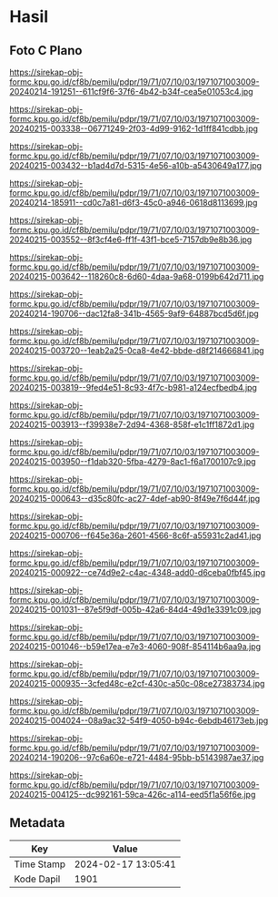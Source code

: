 # Hasil

## Foto C Plano

https://sirekap-obj-formc.kpu.go.id/cf8b/pemilu/pdpr/19/71/07/10/03/1971071003009-20240214-191251--611cf9f6-37f6-4b42-b34f-cea5e01053c4.jpg

https://sirekap-obj-formc.kpu.go.id/cf8b/pemilu/pdpr/19/71/07/10/03/1971071003009-20240215-003338--06771249-2f03-4d99-9162-1d1ff841cdbb.jpg

https://sirekap-obj-formc.kpu.go.id/cf8b/pemilu/pdpr/19/71/07/10/03/1971071003009-20240215-003432--b1ad4d7d-5315-4e56-a10b-a5430649a177.jpg

https://sirekap-obj-formc.kpu.go.id/cf8b/pemilu/pdpr/19/71/07/10/03/1971071003009-20240214-185911--cd0c7a81-d6f3-45c0-a946-0618d8113699.jpg

https://sirekap-obj-formc.kpu.go.id/cf8b/pemilu/pdpr/19/71/07/10/03/1971071003009-20240215-003552--8f3cf4e6-ff1f-43f1-bce5-7157db9e8b36.jpg

https://sirekap-obj-formc.kpu.go.id/cf8b/pemilu/pdpr/19/71/07/10/03/1971071003009-20240215-003642--118260c8-6d60-4daa-9a68-0199b642d711.jpg

https://sirekap-obj-formc.kpu.go.id/cf8b/pemilu/pdpr/19/71/07/10/03/1971071003009-20240214-190706--dac12fa8-341b-4565-9af9-64887bcd5d6f.jpg

https://sirekap-obj-formc.kpu.go.id/cf8b/pemilu/pdpr/19/71/07/10/03/1971071003009-20240215-003720--1eab2a25-0ca8-4e42-bbde-d8f214666841.jpg

https://sirekap-obj-formc.kpu.go.id/cf8b/pemilu/pdpr/19/71/07/10/03/1971071003009-20240215-003819--9fed4e51-8c93-4f7c-b981-a124ecfbedb4.jpg

https://sirekap-obj-formc.kpu.go.id/cf8b/pemilu/pdpr/19/71/07/10/03/1971071003009-20240215-003913--f39938e7-2d94-4368-858f-e1c1ff1872d1.jpg

https://sirekap-obj-formc.kpu.go.id/cf8b/pemilu/pdpr/19/71/07/10/03/1971071003009-20240215-003950--f1dab320-5fba-4279-8ac1-f6a1700107c9.jpg

https://sirekap-obj-formc.kpu.go.id/cf8b/pemilu/pdpr/19/71/07/10/03/1971071003009-20240215-000643--d35c80fc-ac27-4def-ab90-8f49e7f6d44f.jpg

https://sirekap-obj-formc.kpu.go.id/cf8b/pemilu/pdpr/19/71/07/10/03/1971071003009-20240215-000706--f645e36a-2601-4566-8c6f-a55931c2ad41.jpg

https://sirekap-obj-formc.kpu.go.id/cf8b/pemilu/pdpr/19/71/07/10/03/1971071003009-20240215-000922--ce74d9e2-c4ac-4348-add0-d6ceba0fbf45.jpg

https://sirekap-obj-formc.kpu.go.id/cf8b/pemilu/pdpr/19/71/07/10/03/1971071003009-20240215-001031--87e5f9df-005b-42a6-84d4-49d1e3391c09.jpg

https://sirekap-obj-formc.kpu.go.id/cf8b/pemilu/pdpr/19/71/07/10/03/1971071003009-20240215-001046--b59e17ea-e7e3-4060-908f-854114b6aa9a.jpg

https://sirekap-obj-formc.kpu.go.id/cf8b/pemilu/pdpr/19/71/07/10/03/1971071003009-20240215-000935--3cfed48c-e2cf-430c-a50c-08ce27383734.jpg

https://sirekap-obj-formc.kpu.go.id/cf8b/pemilu/pdpr/19/71/07/10/03/1971071003009-20240215-004024--08a9ac32-54f9-4050-b94c-6ebdb46173eb.jpg

https://sirekap-obj-formc.kpu.go.id/cf8b/pemilu/pdpr/19/71/07/10/03/1971071003009-20240214-190206--97c6a60e-e721-4484-95bb-b5143987ae37.jpg

https://sirekap-obj-formc.kpu.go.id/cf8b/pemilu/pdpr/19/71/07/10/03/1971071003009-20240215-004125--dc992161-59ca-426c-a114-eed5f1a56f6e.jpg


## Metadata

| Key        | Value               |
| ---------- | ------------------- |
| Time Stamp | 2024-02-17 13:05:41 |
| Kode Dapil | 1901                |



